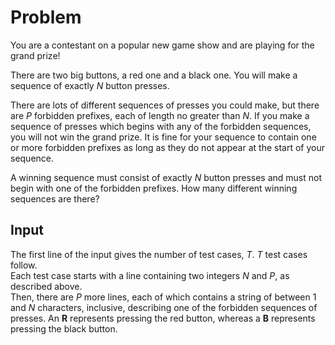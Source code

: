 # Problem

You are a contestant on a popular new game show and are playing for the grand prize!

There are two big buttons, a red one and a black one. You will make a sequence of exactly $N$ button presses.

There are lots of different sequences of presses you could make, but there are $P$ forbidden prefixes, each of length no greater than $N$. If you make a sequence of presses which begins with any of the forbidden sequences, you will not win the grand prize. It is fine for your sequence to contain one or more forbidden prefixes as long as they do not appear at the start of your sequence.

A winning sequence must consist of exactly $N$ button presses and must not begin with one of the forbidden prefixes. How many different winning sequences are there?

## Input

The first line of the input gives the number of test cases, $T$. $T$ test cases follow.  
Each test case starts with a line containing two integers $N$ and $P$, as described above.  
Then, there are $P$ more lines, each of which contains a string of between $1$ and $N$ characters, inclusive, describing one of the forbidden sequences of presses. An __R__ represents pressing the red button, whereas a __B__ represents pressing the black button.
